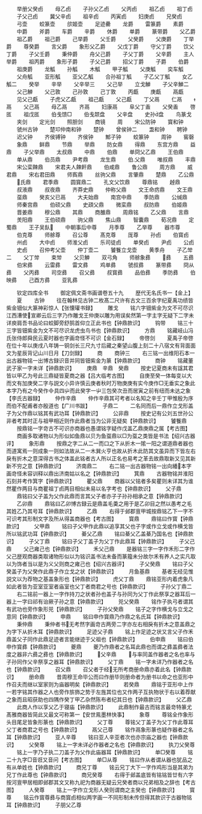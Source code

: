 <!-- { "loadSidebar": true } -->
　　举册父癸卣
　　母乙卣
　　子孙父乙卣
　　父丙卣
　　祖乙卣
　　祖丁卣
　　子父己卣
　　冀父辛卣
　　祖辛卣
　　丙寅卣
　　妇庚卣
　　兄癸卣
　　弓壶
　　蛟篆壶
　　欱姬壶
　　足迹罍
　　龙爵
　　雷篆爵
　　素爵
　　中爵
　　斧爵
　　车爵
　　辛爵
　　休爵
　　单爵
　　篆带爵
　　父乙爵
　　祖乙爵
　　祖己爵
　　己举爵
　　父壬爵
　　父癸爵
　　父庚爵
　　丁举爵
　　尊癸爵
　　言父爵
　　象形父乙爵
　　父戊丁爵
　　守父丁爵
　　饮父丁爵
　　子父壬爵
　　秉仲爵
　　舟父己爵
　　子父丁爵
　　父辛爵
　　主人举爵
　　祖丙爵
　　象形子爵
　　子父己爵
　　招父丁爵
　　子爵
　　伯爵
　　祖庚爵
　　龙觚
　　孙觚
　　木觚
　　甲子觚
　　父庚觚
　　奕车觚
　　父舟觚
　　亚形觚
　　亚父乙觚
　　合孙祖丁觚
　　子乙父丁觚
　　女乙觚二
　　癸举
　　辛举
　　父辛举三
　　父己举
　　立戈觯
　　子父辛觯二
　　父己觯
　　父己敦
　　己孙敦
　　己丁敦
　　丙甗
　　庚甗
　　鬲甗
　　见父己甗
　　子虎父乙甗
　　祖己甗
　　父己甗
　　丁父鬲
　　仁鬲
　　鬲
　　父己鬲
　　母乙鬲
　　齐鬲
　　妇康鬲
　　阜父丁盉
　　父癸盉
　　啓匜
　　祖戊匜
　　伯戋馈□
　　伯戋颒盘
　　父辛盘
　　史孙盘
　　鸟篆戈
　　夹剑
　　定光剑
　　照胆剑
　　商镜
　　周
　　宋公防钟
　　寳和钟
　　虢州古钟
　　楚卭仲南和钟
　　楚钟
　　曾侯钟二
　　盄和钟
　　聘钟
　　迟父钟
　　齐侯镈钟
　　齐侯钟
　　鄦子钟
　　蛟篆钟
　　周钟
　　窖磬
　　象鼎
　　鲜鼎
　　节鼎
　　举鼎
　　防女鼎
　　得鼎
　　东宫方鼎
　　益鼎
　　子父举鼎
　　太叔鼎
　　中鼎
　　伯鼎
　　单冏父乙鼎
　　王伯鼎
　　单从鼎
　　伯员鼎
　　尹考鼎
　　龙生鼎
　　伯父鼎
　　唯叔鼎
　　丰鼎
　　宋公栾餗鼎
　　宋君夫人餗飦鼎
　　伯咸鼎
　　鲁公鼎
　　周方鼎
　　威君鼎
　　宋右君田鼎
　　师寏鼎
　　丝驹父鼎
　　言肇鼎
　　楚鼎
　　乙公鼎
　　氏鼎
　　君季鼎
　　圆寳鼎二
　　孔文父饮鼎
　　尊鼎铭
　　趠鼎
　　叔液鼎
　　叔夜鼎
　　齐莽史鼎
　　仲称父鼎
　　文王命疠鼎
　　文王鼎
　　虿鼎
　　癸亥父已鬲
　　大夫始鼎
　　南宫中鼎
　　季防鼎
　　公缄鼎
　　师秦宫鼎
　　伯硕父鼎
　　史頙父鼎
　　微栾鼎
　　叔防鼎
　　伯姬鼎
　　晋姜鼎
　　穆公鼎
　　其鼎
　　商雒鼎
　　周鼎铭
　　乙父鼎
　　言鼎
　　羙阳鼎
　　王伯硕鼎
　　驹父鼎
　　焦山鼎
　　智囊鼎
　　荀况鼎
　　定蜀鼎
　　王子吴飤
　　中朝事后中尊
　　月季尊
　　乙举尊
　　器市尊
　　伯克尊
　　师艅尊
　　召公尊
　　髙克尊
　　厐尊
　　孙卣
　　伯寳卣
　　州卣
　　大中卣
　　师淮父卣
　　乐司徒卣
　　单癸卣
　　尹卣
　　公卣
　　史卣
　　召仲考父壶
　　仲丁壶二
　　饕餮立戈壶
　　黄季舟
　　子乙斚二
　　父丁斚
　　束斚
　　父贝觯
　　双弓角
　　师艅象彞
　　彞
　　五彞
　　伯宋彞
　　云雷彞
　　雷文彞
　　鸡单彞
　　虢叔彞
　　篆带彞
　　冏从彞
　　父丙彞
　　司空彞
　　召父彞
　　叔寳彞
　　品伯彞
　　季防彞
　　伯映彞
　　己酉方彞
　　亚乳彞

　　钦定四库全书
　　御定佩文斋书画谱卷五十九
　　歴代无名氏书一【金上】
　　夏
　　古钟
　　往在翰林见古钟二枚髙二尺许有古文三百余字纪夏禹功绩皆紫金钿似大篆神彩惊人【张懐瓘书録】
　　雕戈
　　铭六字钿紫金为文不可尽识江西漕使宣卿云后三字乃作雕戈王仲庚以雕为用误矣然第一字主字无疑下二字未详庾肩吾书品论曰蛟脚旁舒鹄首仰立正此书也【钟鼎款识】
　　钩带
　　铭三十三字皆钿紫金为文不可尽识龙虎虫鸟书也【钟鼎款识】
　　方鼎
　　铭藏岐山冯氏张侍郎舜民云夏时器也字画竒怪不可识【金石録】
　　帝啓剑
　　夏禹子帝啓在位十年以庚戌八年铸一铜剑长三尺九寸后藏之秦望山腹上刻二十八宿文有背面面文为星辰背记山川日月【刀剑録】
　　商
　　商钟三
　　右三铭一出维阳石本一出古器物铭一出博古録识音并同皆钿紫金为篆【钟鼎款识】
　　商钟
　　铭藏董武子家一字未详【钟鼎款识】
　　庚鼎　辛鼎　癸鼎
　　按史记夏商未有諡其君皆以甲乙为号此三鼎疑皆夏商之器【吕大临考古图】
　　自庚至癸一体每变以大而文有加庚癸二字与説文小异许慎云庚者秋时万物庚庚有实今庚作□无垂实之象此本字乃有之今癸作具四屮而此癸字一屮三包癸次丑而居寅之前有纽而未达之象【李氏古器録】
　　仲作辛鼎
　　仲作辛鼎其可考者以名知之辛壬丁甲惟殷为序而伯不配甫者亦殷道也【广川书跋】
　　子鼎二
　　二名同而后一鼎作立戈形盖子为父作鼎以铭其有武功耳【钟鼎款识】
　　公非鼎
　　按史记有公刘五世孙公非者考其时正与祖甲相近则作此鼎者当为公非无疑矣【钟鼎款识】
　　饕餮鼎
　　按鼎铭一字竒古不可识亦商器也愚谓铭字疑作戊盖乙鼎庚鼎之属【考古图】
　　商画多取诸物以为形似如鱼鼎以贝为鱼虿鼎以□为虿之类皆是书法【绍兴古器评】
　　象形鼎
　　按鼎之字二从二一而口之下从折木一隂一阳之谓道鼎者器也而道寓焉一则成象一则如法故从二一木巽火亨也故从折木此防其文虽异而下皆左右戾有折木之意深得古书之体盖此铭者古人所以正名也易考之革去故鼎取新又见其新新不穷之意【钟鼎款识】
　　济南鼎二
　　右二铭一出古器物铭一出向繙本字画竒怪未容训释以鼎出济南姑以名之【钟鼎款识】
　　箕鼎
　　古器物铭并淮阳石刻并考作箕字【钟鼎款识】
　　瞿父鼎
　　商器以父铭者多矣瞿则未详其为谁然瞿作两目与商瞿祖丁卣两目相似未易以名字考也【钟鼎款识】
　　父子鼎
　　鼎铭曰父子盖为父作此鼎而言其父子者亦子子孙孙相承之意【钟鼎款识】
　　乙卯鼎
　　鼎铭曰乙卯博古録云是鼎盖毛羮之用于是乙卯目之然以愚考之毛其姓乙乃其号耳【钟鼎款识】
　　乙鼎
　　右得于邺郡亶甲城按鼎铭乙下一字不可识考其形制文字及所从得盖商器也【考古图】
　　寳鼎
　　鼎铭曰作寳【钟鼎款识】
　　父甲鼎
　　铭曰子父甲作此鼎以追享其父也子字或作立戈或作横戈皆所以铭武功耳【钟鼎款识】
　　綦父乙鼎
　　铭曰綦父乙盖綦乃国名也【钟鼎款识】
　　子父丁鼎
　　铭曰子父丁盖子为父丁作此鼎耳【钟鼎款识】
　　子父己鼎
　　父己雍己也【钟鼎款识】
　　禾父己鼎
　　是器铭三字一字作禾形二字作父己歴观商器类取诸物形似以为铭识盖书法未备而篆籀未分故尔禾有养人之实凡取以为饰者当以是为义父则商之雍己也【绍兴古器评】
　　子父癸鼎
　　铭曰子父癸盖子为父癸作此鼎子作立戈之状【钟鼎款识】
　　月鱼基鼎
　　基者无经见惟説文以为荐物之基盖象形也【钟鼎款识】
　　虎父丁鼎
　　鼎铭亚形内着虎象凡如此者皆为亚室亚室者庙室也父丁者商君之号也【钟鼎款识】
　　子孙父丁鼎二
　　右二铭前一器上一字作持刀之状者孙也盖子与孙同为父丁作此祭享之器耳后一器上一字曰祁有诒厥子孙之意【钟鼎款识】
　　兕父癸鼎
　　铭作子执弓者谓其有武功也旁作象形兕【钟鼎款识】
　　子孙父癸鼎
　　铭子之字作横戈与立戈之意同【钟鼎款识】
　　申鼎
　　铭曰申作寳鼎乃作鼎之名氏耳【钟鼎款识】
　　秉仲鼎
　　秉仲者书无考然字画竒古两旁二字亦左右相戾有折木之意盖鼎之为字下从折木耳【钟鼎款识】
　　足迹父子鼎
　　铭上作足迹之状又言父子作禾鼎盖父子同作此鼎足迹者言能继迹于父祖也【钟鼎款识】
　　伯申鼎
　　铭曰伯申作寳彞【钟鼎款识】
　　夔鼎
　　夔乃作鼎者之名耳此鼎也而谓之彞盖彞者法度之器非六彞之彞也【钟鼎款识】
　　父辛鼎
　　与率同盖作器者之名也率与子孙同作父辛祭享之器耳【钟鼎款识】
　　父丁鼎
　　铭一字未详乃作器者之名也【钟鼎款识】
　　召父鼎
　　召父者于经无所考商册命鼎亦着此名【钟鼎款识】
　　册命鼎
　　昔周穆王命毕公而曰作册毕则册命者为册书以命之也亚形中作召夫而继以室家则为庙器明矣【钟鼎款识】
　　若癸鼎
　　鼎铭于亚形中上作一若字铭其作器之人也旁作旂斾之势于左旌其位也又作两子互执物状于右以着荐献之象而且昭获助也四隅作癸丁甲乙杂然陈布者纪其日也【钟鼎款识】
　　父乙鼎
　　此商人作以享父乙于寝庙【钟鼎款识】
　　此鼎制作最古而铭言最竒特篆尤髙雅商器皆简此又最文可称第一【安世鳯墨林快事】
　　象尊
　　尊铭全作象形头目尾足皆象形篆也【钟鼎款识】
　　父丁尊
　　尊铭父丁盖子为父丁作此尊耳父丁者商君之号也【钟鼎款识】
　　鬲父己尊
　　铭作鬲象形篆也疑作器者之名耳【钟鼎款识】
　　亚人辛尊
　　铭曰亚人辛亚者次也亦宗庙之器也【钟鼎款识】
　　父癸尊
　　铭上一字未详必作器者之名也【钟鼎款识】
　　执刀父癸尊
　　铭上一字乃子执二刀盖子为父作此庙器耳【钟鼎款识】
　　单□癸尊
　　铭二十九字□音诳又音问【考古图】
　　单□从尊
　　铭曰作从者谓从器也犹品之有从单姓也【钟鼎款识】
　　商兄丁尊
　　铭云兄丁大下一字作鸡形当是其弟为兄丁作此尊也【钟鼎款识】
　　商兄癸尊
　　右得于邺盖底皆有铭铭皆廿有六字按河亶甲居相即邺郡其文又称九祀为商器无疑云兄癸者商以兄弟相及之辞也【考古图】
　　人癸尊
　　铭上一字作立戈形人癸则谓商之主癸也【钟鼎款识】
　　寳尊
　　铭云作寳尊彞与商寳卣相似两字画一不同形制未传但得其款识于古器物铭耳【钟鼎款识】
　　子朋父乙尊
